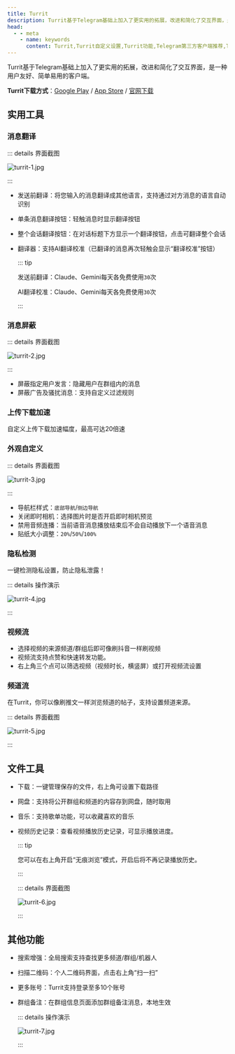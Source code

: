 ```yaml
---
title: Turrit
description: Turrit基于Telegram基础上加入了更实用的拓展，改进和简化了交互界面，是一种用户友好、简单易用的客户端。本文介绍了Turrit的特色功能及自定义设置。
head:
  - - meta
    - name: keywords
      content: Turrit,Turrit自定义设置,Turrit功能,Telegram第三方客户端推荐,Telegram第三方,TG第三方客户端推荐,TG第三方,电报第三方客户端推荐,电报第三方
---
```


Turrit基于Telegram基础上加入了更实用的拓展，改进和简化了交互界面，是一种用户友好、简单易用的客户端。

**Turrit下载方式**：[Google Play](https://play.google.com/store/apps/details?id=org.telegram.group) / [App Store](https://apps.apple.com/us/app/turrit-messenger-for-telegram/id6471781238) / [官网下载](https://iturrit.com/zh/)

## 实用工具

### 消息翻译<Badge text="支持AI" type="tip" vertical="top" />

::: details 界面截图

![turrit-1.jpg](https://cdn.jsdelivr.net/gh/tgwiki//images/turrit/1.jpg)

:::

- 发送前翻译：将您输入的消息翻译成其他语言，支持通过对方消息的语言自动识别

- 单条消息翻译按钮：轻触消息时显示翻译按钮

- 整个会话翻译按钮：在对话标题下方显示一个翻译按钮，点击可翻译整个会话

- 翻译器：支持AI翻译校准（已翻译的消息再次轻触会显示“翻译校准”按钮）

  ::: tip

  发送前翻译：Claude、Gemini每天各免费使用`30`次

  AI翻译校准：Claude、Gemini每天各免费使用`30`次

  :::

### 消息屏蔽

::: details 界面截图

![turrit-2.jpg](https://cdn.jsdelivr.net/gh/tgwiki//images/turrit/2.jpg)

:::

- 屏蔽指定用户发言：隐藏用户在群组内的消息
- 屏蔽广告及骚扰消息：支持自定义过滤规则

### 上传下载加速

自定义上传下载加速幅度，最高可达20倍速

### 外观自定义

::: details 界面截图

![turrit-3.jpg](https://cdn.jsdelivr.net/gh/tgwiki//images/turrit/3.jpg)

:::

- 导航栏样式：`底部导航`/`侧边导航`
- 关闭即时相机：选择图片时是否开启即时相机预览
- 禁用音频连播：当前语音消息播放结束后不会自动播放下一个语音消息
- 贴纸大小调整：`20%`/`50%`/`100%`

### 隐私检测

一键检测隐私设置，防止隐私泄露！

::: details 操作演示

![turrit-4.jpg](https://cdn.jsdelivr.net/gh/tgwiki//images/turrit/4.jpg)

:::

### 视频流

- 选择视频的来源频道/群组后即可像刷抖音一样刷视频
- 视频流支持点赞和快速转发功能。
- 右上角三个点可以筛选视频（视频时长，横竖屏）或打开视频流设置

### 频道流

在Turrit，你可以像刷推文一样浏览频道的帖子，支持设置频道来源。

::: details 界面截图

![turrit-5.jpg](https://cdn.jsdelivr.net/gh/tgwiki//images/turrit/5.jpg)

:::

## 文件工具

- 下载：一键管理保存的文件，右上角可设置下载路径

- 网盘：支持将公开群组和频道的内容存到网盘，随时取用

- 音乐：支持歌单功能，可以收藏喜欢的音乐

- 视频历史记录：查看视频播放历史记录，可显示播放进度。

  ::: tip

  您可以在右上角开启“无痕浏览”模式，开启后将不再记录播放历史。

  :::

  ::: details 界面截图

  ![turrit-6.jpg](https://cdn.jsdelivr.net/gh/tgwiki//images/turrit/6.jpg)

  :::

## 其他功能

- 搜索增强：全局搜索支持查找更多频道/群组/机器人

- 扫描二维码：个人二维码界面，点击右上角“扫一扫”

- 更多账号：Turrit支持登录至多10个账号

- 群组备注：在群组信息页面添加群组备注消息，本地生效

  ::: details 操作演示

  ![turrit-7.jpg](https://cdn.jsdelivr.net/gh/tgwiki//images/turrit/7.jpg)

  :::
